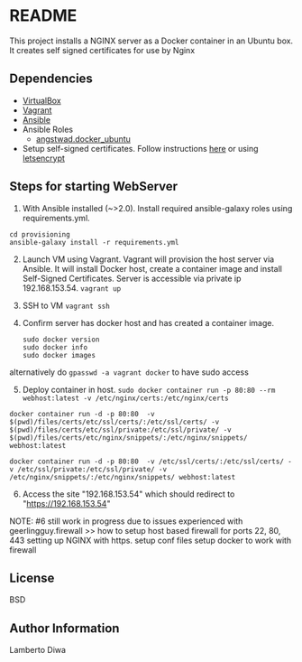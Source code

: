 # README
This project installs a NGINX server as a Docker container in an Ubuntu box.
It creates self signed certificates for use by Nginx

## Dependencies
* [VirtualBox](https://www.virtualbox.org/wiki/Downloads)
* [Vagrant](https://www.vagrantup.com)
* [Ansible](https://docs.ansible.com/ansible/latest/installation_guide/intro_installation.html)
* Ansible Roles
    * [angstwad.docker_ubuntu](https://github.com/angstwad/docker.ubuntu)
*  Setup self-signed certificates.  Follow instructions [here](https://www.digitalocean.com/community/tutorials/how-to-create-a-self-signed-ssl-certificate-for-nginx-in-ubuntu-16-04) or using [letsencrypt](https://certbot.eff.org/lets-encrypt/ubuntuxenial-nginx)


##  Steps for starting WebServer

1.  With Ansible installed (~>2.0).  Install required ansible-galaxy roles using requirements.yml.

```
cd provisioning
ansible-galaxy install -r requirements.yml
```

2.  Launch VM using Vagrant.  Vagrant will provision the host server via Ansible.  It will install Docker host, create a container image and install Self-Signed Certificates.  Server is accessible via private ip 192.168.153.54.
`vagrant up`

3.  SSH to VM
`vagrant ssh`

4.  Confirm server has docker host and has created a container image.
    ```
    sudo docker version
    sudo docker info
    sudo docker images
    ```

alternatively do `gpasswd -a vagrant docker` to have sudo access


5.  Deploy container in host.
`sudo docker container run -p 80:80 --rm webhost:latest -v /etc/nginx/certs:/etc/nginx/certs`

`docker container run -d -p 80:80  -v $(pwd)/files/certs/etc/ssl/certs/:/etc/ssl/certs/ -v $(pwd)/files/certs/etc/ssl/private:/etc/ssl/private/ -v $(pwd)/files/certs/etc/nginx/snippets/:/etc/nginx/snippets/ webhost:latest`

`docker container run -d -p 80:80  -v /etc/ssl/certs/:/etc/ssl/certs/ -v /etc/ssl/private:/etc/ssl/private/ -v /etc/nginx/snippets/:/etc/nginx/snippets/ webhost:latest`


6.  Access the site "192.168.153.54" which should redirect to "https://192.168.153.54"

NOTE:  #6 still work in progress due to issues experienced with
 geerlingguy.firewall  >> how to setup host based firewall for ports 22, 80, 443
 setting up NGINX with https.   setup conf files
 setup docker to work with firewall


License
-------

BSD


Author Information
------------------

Lamberto Diwa



